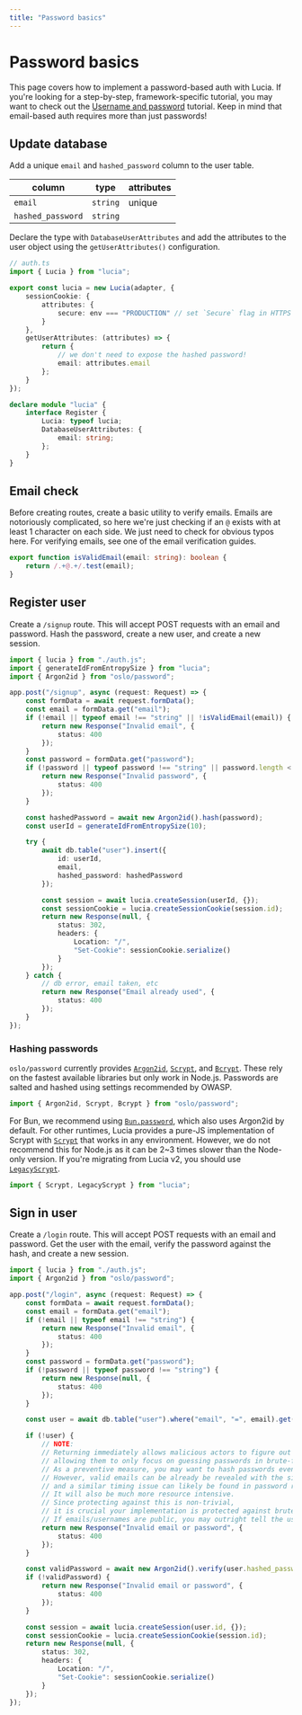 ```yaml
---
title: "Password basics"
---
```


# Password basics

This page covers how to implement a password-based auth with Lucia. If you're looking for a step-by-step, framework-specific tutorial, you may want to check out the [Username and password](/tutorials/username-and-password) tutorial. Keep in mind that email-based auth requires more than just passwords!

## Update database

Add a unique `email` and `hashed_password` column to the user table.

| column            | type     | attributes |
| ----------------- | -------- | ---------- |
| `email`           | `string` | unique     |
| `hashed_password` | `string` |            |

Declare the type with `DatabaseUserAttributes` and add the attributes to the user object using the `getUserAttributes()` configuration.

```ts
// auth.ts
import { Lucia } from "lucia";

export const lucia = new Lucia(adapter, {
	sessionCookie: {
		attributes: {
			secure: env === "PRODUCTION" // set `Secure` flag in HTTPS
		}
	},
	getUserAttributes: (attributes) => {
		return {
			// we don't need to expose the hashed password!
			email: attributes.email
		};
	}
});

declare module "lucia" {
	interface Register {
		Lucia: typeof lucia;
		DatabaseUserAttributes: {
			email: string;
		};
	}
}
```

## Email check

Before creating routes, create a basic utility to verify emails. Emails are notoriously complicated, so here we're just checking if an `@` exists with at least 1 character on each side. We just need to check for obvious typos here. For verifying emails, see one of the email verification guides.

```ts
export function isValidEmail(email: string): boolean {
	return /.+@.+/.test(email);
}
```

## Register user

Create a `/signup` route. This will accept POST requests with an email and password. Hash the password, create a new user, and create a new session.

```ts
import { lucia } from "./auth.js";
import { generateIdFromEntropySize } from "lucia";
import { Argon2id } from "oslo/password";

app.post("/signup", async (request: Request) => {
	const formData = await request.formData();
	const email = formData.get("email");
	if (!email || typeof email !== "string" || !isValidEmail(email)) {
		return new Response("Invalid email", {
			status: 400
		});
	}
	const password = formData.get("password");
	if (!password || typeof password !== "string" || password.length < 6) {
		return new Response("Invalid password", {
			status: 400
		});
	}

	const hashedPassword = await new Argon2id().hash(password);
	const userId = generateIdFromEntropySize(10);

	try {
		await db.table("user").insert({
			id: userId,
			email,
			hashed_password: hashedPassword
		});

		const session = await lucia.createSession(userId, {});
		const sessionCookie = lucia.createSessionCookie(session.id);
		return new Response(null, {
			status: 302,
			headers: {
				Location: "/",
				"Set-Cookie": sessionCookie.serialize()
			}
		});
	} catch {
		// db error, email taken, etc
		return new Response("Email already used", {
			status: 400
		});
	}
});
```

### Hashing passwords

`oslo/password` currently provides [`Argon2id`](https://oslo.js.org/reference/password/Argon2id), [`Scrypt`](https://oslo.js.org/reference/password/Scrypt), and [`Bcrypt`](https://oslo.js.org/reference/password/Bcrypt). These rely on the fastest available libraries but only work in Node.js. Passwords are salted and hashed using settings recommended by OWASP.

```ts
import { Argon2id, Scrypt, Bcrypt } from "oslo/password";
```

For Bun, we recommend using [`Bun.password`](https://bun.sh/docs/api/hashing), which also uses Argon2id by default. For other runtimes, Lucia provides a pure-JS implementation of Scrypt with [`Scrypt`](/reference/main/Scrypt) that works in any environment. However, we do not recommend this for Node.js as it can be 2~3 times slower than the Node-only version. If you're migrating from Lucia v2, you should use [`LegacyScrypt`](/reference/main/LegacyScrypt).

```ts
import { Scrypt, LegacyScrypt } from "lucia";
```

## Sign in user

Create a `/login` route. This will accept POST requests with an email and password. Get the user with the email, verify the password against the hash, and create a new session.

```ts
import { lucia } from "./auth.js";
import { Argon2id } from "oslo/password";

app.post("/login", async (request: Request) => {
	const formData = await request.formData();
	const email = formData.get("email");
	if (!email || typeof email !== "string") {
		return new Response("Invalid email", {
			status: 400
		});
	}
	const password = formData.get("password");
	if (!password || typeof password !== "string") {
		return new Response(null, {
			status: 400
		});
	}

	const user = await db.table("user").where("email", "=", email).get();

	if (!user) {
		// NOTE:
		// Returning immediately allows malicious actors to figure out valid emails from response times,
		// allowing them to only focus on guessing passwords in brute-force attacks.
		// As a preventive measure, you may want to hash passwords even for invalid emails.
		// However, valid emails can be already be revealed with the signup page
		// and a similar timing issue can likely be found in password reset implementation.
		// It will also be much more resource intensive.
		// Since protecting against this is non-trivial,
		// it is crucial your implementation is protected against brute-force attacks with login throttling etc.
		// If emails/usernames are public, you may outright tell the user that the username is invalid.
		return new Response("Invalid email or password", {
			status: 400
		});
	}

	const validPassword = await new Argon2id().verify(user.hashed_password, password);
	if (!validPassword) {
		return new Response("Invalid email or password", {
			status: 400
		});
	}

	const session = await lucia.createSession(user.id, {});
	const sessionCookie = lucia.createSessionCookie(session.id);
	return new Response(null, {
		status: 302,
		headers: {
			Location: "/",
			"Set-Cookie": sessionCookie.serialize()
		}
	});
});
```
